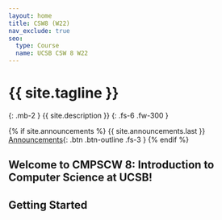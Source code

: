 ```yaml
---
layout: home
title: CSW8 (W22)
nav_exclude: true
seo:
  type: Course
  name: UCSB CSW 8 W22
---
```


# {{ site.tagline }}
{: .mb-2 }
{{ site.description }}
{: .fs-6 .fw-300 }

{% if site.announcements %}
{{ site.announcements.last }}
[Announcements](announcements.md){: .btn .btn-outline .fs-3 }
{% endif %}

## Welcome to CMPSCW 8: Introduction to Computer Science at UCSB! 



## Getting Started


